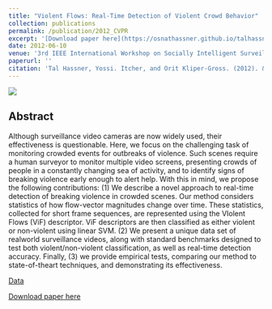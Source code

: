 ```yaml
---
title: "Violent Flows: Real-Time Detection of Violent Crowd Behavior"
collection: publications
permalink: /publication/2012_CVPR
excerpt: '[Download paper here](https://osnathassner.github.io/talhassner/files/violent_flows.pdf)'
date: 2012-06-10
venue: '3rd IEEE International Workshop on Socially Intelligent Surveillance and Monitoring (SISM) at the IEEE Conf. on Computer Vision and Pattern Recognition (CVPR), Rhode Island'
paperurl: ''
citation: 'Tal Hassner, Yossi. Itcher, and Orit Kliper-Gross. (2012). &quot;Violent Flows: Real-Time Detection of Violent Crowd Behavior.&quot; <i>3rd IEEE International Workshop on Socially Intelligent Surveillance and Monitoring (SISM) at the IEEE Conf. on Computer Vision and Pattern Recognition (CVPR), Rhode Island</i>.'
---
```


<img src='https://osnathassner.github.io/talhassner/images/Violent Flows - Icon.jpg'>

Abstract
------
Although surveillance video cameras are now widely used, their effectiveness is questionable. Here, we focus on the challenging task of monitoring crowded events for outbreaks of violence. Such scenes require a human surveyor to monitor multiple video screens, presenting crowds of people in a constantly changing sea of activity, and to identify signs of breaking violence early enough to alert help. With this in mind, we propose the following contributions: (1) We describe a novel approach to real-time detection of breaking violence in crowded scenes. Our method considers statistics of how flow-vector magnitudes change over time. These statistics, collected for short frame sequences, are represented using the VIolent Flows (ViF) descriptor. ViF descriptors are then classified as either violent or non-violent using linear SVM. (2) We present a unique data set of realworld surveillance videos, along with standard benchmarks designed to test both violent/non-violent classification, as well as real-time detection accuracy. Finally, (3) we provide empirical tests, comparing our method to state-of-theart techniques, and demonstrating its effectiveness. 


[Data](https://www.openu.ac.il/home/hassner/data/violentflows/index.html)

[Download paper here](https://osnathassner.github.io/talhassner/files/violent_flows.pdf)
